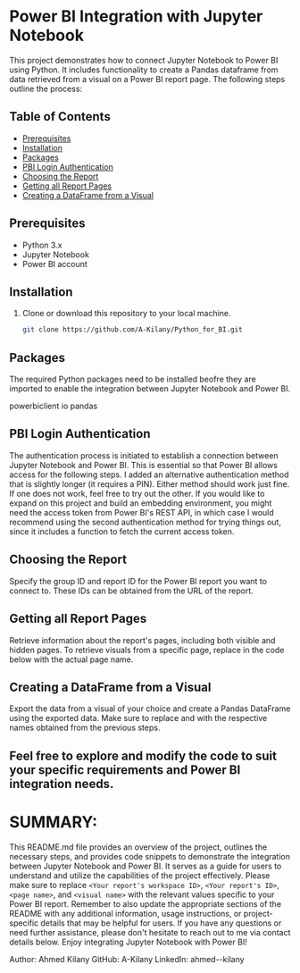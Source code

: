 # Power BI Integration with Jupyter Notebook

This project demonstrates how to connect Jupyter Notebook to Power BI using Python. It includes functionality to create a Pandas dataframe from data retrieved from a visual on a Power BI report page. The following steps outline the process:

## Table of Contents
- [Prerequisites](#prerequisites)
- [Installation](#installation)
- [Packages](#packages)
- [PBI Login Authentication](#pbi-login-authentication)
- [Choosing the Report](#choosing-the-report)
- [Getting all Report Pages](#getting-all-report-pages)
- [Creating a DataFrame from a Visual](#creating-a-dataframe-from-a-visual)

## Prerequisites

- Python 3.x
- Jupyter Notebook
- Power BI account

## Installation

1. Clone or download this repository to your local machine.

   ```bash
   git clone https://github.com/A-Kilany/Python_for_BI.git

## Packages

The required Python packages need to be installed beofre they are imported to enable the integration between Jupyter Notebook and Power BI.

powerbiclient
io
pandas

## PBI Login Authentication
The authentication process is initiated to establish a connection between Jupyter Notebook and Power BI. This is essential so that Power BI allows access for the following steps.
I added an alternative authentication method that is slightly longer (it requires a PIN). Either method should work just fine. If one does not work, feel free to try out the other. If you would like to expand on this project and build an embedding environment, you might need the access token from Power BI's REST API, in which case I would recommend using the second authentication method for trying things out, since it includes a function to fetch the current access token.

## Choosing the Report
Specify the group ID and report ID for the Power BI report you want to connect to. These IDs can be obtained from the URL of the report.

## Getting all Report Pages
Retrieve information about the report's pages, including both visible and hidden pages.
To retrieve visuals from a specific page, replace <page name> in the code below with the actual page name.

## Creating a DataFrame from a Visual
Export the data from a visual of your choice and create a Pandas DataFrame using the exported data.
Make sure to replace <page name> and <visual name> with the respective names obtained from the previous steps.


## Feel free to explore and modify the code to suit your specific requirements and Power BI integration needs.


# SUMMARY:

This README.md file provides an overview of the project, outlines the necessary steps, and provides code snippets to demonstrate the integration between Jupyter Notebook and Power BI. It serves as a guide for users to understand and utilize the capabilities of the project effectively.
Please make sure to replace `<Your report's workspace ID>`, `<Your report's ID>`, `<page name>`, and `<visual name>` with the relevant values specific to your Power BI report.
Remember to also update the appropriate sections of the README with any additional information, usage instructions, or project-specific details that may be helpful for users.
If you have any questions or need further assistance, please don't hesitate to reach out to me via contact details below. Enjoy integrating Jupyter Notebook with Power BI!

Author: Ahmed Kilany
GitHub: A-Kilany
LinkedIn: ahmed--kilany
